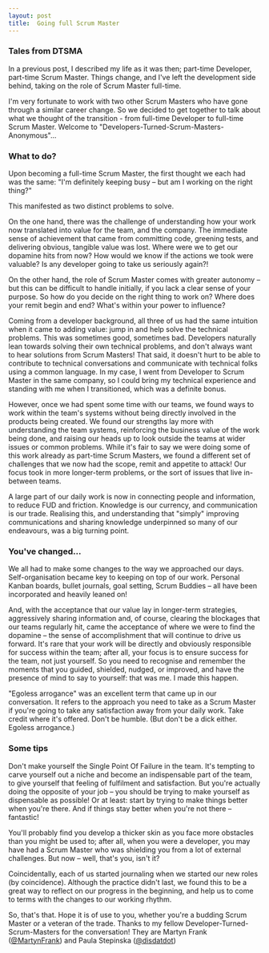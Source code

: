 ```yaml
---
layout: post
title:  Going full Scrum Master
---
```


### Tales from DTSMA

In a previous post, I described my life as it was then; part-time Developer, part-time Scrum Master. Things change, and I've left the development side behind, taking on the role of Scrum Master full-time.

I'm very fortunate to work with two other Scrum Masters who have gone through a similar career change. So we decided to get together to talk about what we thought of the transition - from full-time Developer to full-time Scrum Master. Welcome to "Developers-Turned-Scrum-Masters-Anonymous"...

<!--end_excerpt-->

### What to do?

Upon becoming a full-time Scrum Master, the first thought we each had was the same: "I'm definitely keeping busy – but am I working on the right thing?"

This manifested as two distinct problems to solve.

On the one hand, there was the challenge of understanding how your work now translated into value for the team, and the company. The immediate sense of achievement that came from committing code, greening tests, and delivering obvious, tangible value was lost. Where were we to get our dopamine hits from now? How would we know if the actions we took were valuable? Is any developer going to take us seriously again?!

On the other hand, the role of Scrum Master comes with greater autonomy – but this can be difficult to handle initially, if you lack a clear sense of your purpose. So how do you decide on the right thing to work on? Where does your remit begin and end? What's within your power to influence?

Coming from a developer background, all three of us had the same intuition when it came to adding value: jump in and help solve the technical problems. This was sometimes good, sometimes bad. Developers naturally lean towards solving their own technical problems, and don't always want to hear solutions from Scrum Masters! That said, it doesn't hurt to be able to contribute to technical conversations and communicate with technical folks using a common language. In my case, I went from Developer to Scrum Master in the same company, so I could bring my technical experience and standing with me when I transitioned, which was a definite bonus.

However, once we had spent some time with our teams, we found ways to work within the team's systems without being directly involved in the products being created. We found our strengths lay more with understanding the team systems, reinforcing the business value of the work being done, and raising our heads up to look outside the teams at wider issues or common problems. While it's fair to say we were doing some of this work already as part-time Scrum Masters, we found a different set of challenges that we now had the scope, remit and appetite to attack! Our focus took in more longer-term problems, or the sort of issues that live in-between teams.

A large part of our daily work is now in connecting people and information, to reduce FUD and friction. Knowledge is our currency, and communication is our trade. Realising this, and understanding that "simply" improving communications and sharing knowledge underpinned so many of our endeavours, was a big turning point.

### You've changed...

We all had to make some changes to the way we approached our days. Self-organisation became key to keeping on top of our work. Personal Kanban boards, bullet journals, goal setting, Scrum Buddies – all have been incorporated and heavily leaned on!

And, with the acceptance that our value lay in longer-term strategies, aggressively sharing information and, of course, clearing the blockages that our teams regularly hit, came the acceptance of where we were to find the dopamine – the sense of accomplishment that will continue to drive us forward. It's rare that your work will be directly and obviously responsible for success within the team; after all, your focus is to ensure success for the team, not just yourself. So you need to recognise and remember the moments that you guided, shielded, nudged, or improved, and have the presence of mind to say to yourself: that was me. I made this happen.

"Egoless arrogance" was an excellent term that came up in our conversation. It refers to the approach you need to take as a Scrum Master if you're going to take any satisfaction away from your daily work. Take credit where it's offered. Don't be humble. (But don't be a dick either. Egoless arrogance.)

### Some tips

Don't make yourself the Single Point Of Failure in the team. It's tempting to carve yourself out a niche and become an indispensable part of the team, to give yourself that feeling of fulfilment and satisfaction. But you're actually doing the opposite of your job – you should be trying to make yourself as dispensable as possible! Or at least: start by trying to make things better when you're there. And if things stay better when you're not there – fantastic!

You'll probably find you develop a thicker skin as you face more obstacles than you might be used to; after all, when you were a developer, you may have had a Scrum Master who was shielding you from a lot of external challenges. But now – well, that's you, isn't it?

Coincidentally, each of us started journaling when we started our new roles (by coincidence). Although the practice didn't last, we found this to be a great way to reflect on our progress in the beginning, and help us to come to terms with the changes to our working rhythm.


So, that's that. Hope it is of use to you, whether you're a budding Scrum Master or a veteran of the trade. Thanks to my fellow Developer-Turned-Scrum-Masters for the conversation! They are Martyn Frank ([@MartynFrank](https://twitter.com/MartynFrank)) and Paula Stepinska ([@disdatdot](https://twitter.com/disdatdot)) 
